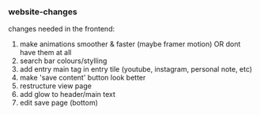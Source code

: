### website-changes
changes needed in the frontend:
1. make animations smoother & faster (maybe framer motion) OR dont have them at all
2. search bar colours/stylling
3. add entry main tag in entry tile (youtube, instagram, personal note, etc)
4. make 'save content' button look better
5. restructure view page
6. add glow to header/main text
7. edit save page (bottom)
